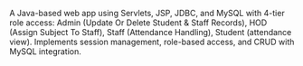 A Java-based web app using Servlets, JSP, JDBC, and MySQL with 4-tier role access: Admin (Update Or Delete Student & Staff Records), HOD (Assign Subject To Staff), Staff (Attendance Handling), Student (attendance view). Implements session management, role-based access, and CRUD with MySQL integration.
